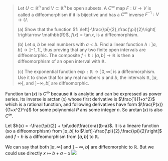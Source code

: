 > Let $U \subset \mathbb{R}^n$ and $V \subset \mathbb{R}^n$ be open subsets. A $C^\infty$ map $F: U \rightarrow V$ is called a diffeomorphism if it is bijective and has a $C^\infty$ inverse $F^{-1}: V \rightarrow U$.
>
> (a) Show that the function $f: \left]-\frac{\pi}{2},\frac{\pi}{2}\right[ \rightarrow \mathbb{R}$, $f(x) = \tan x$, is a diffeomorphism.
>
> (b) Let $a, b$ be real numbers with $a < b$. Find a linear function $h: \left]a, b\right[ \rightarrow \left]-1, 1\right[$, thus proving that any two finite open intervals are diffeomorphic. The composite $f\circ h: \left]a, b\right[ \rightarrow \mathbb{R}$ is then a diffeomorphism of an open interval with $\mathbb{R}$.
> 
> (c) The exponential function $\exp: \mathbb{R} \rightarrow \left]0, \infty\right[$ is a diffeomorphism. Use it to show that for any real numbers $a$ and $b$, the intervals $\mathbb{R}$, $\left]a, \infty\right[$, and $\left]-\infty, b\right[$ are diffeomorphic.

Function $\tan(x)$ is $C^\infty$ because it is analytic and can be expressed as power series. Its inverse is $\arctan(x)$ whose first derivative is $\frac{1}{1+x^2}$ which is a rational function, and following derivatives have form $\frac{P(x)}{(1+x^2)^n}$ for some polynomial $P$ ans some integer $n$. So $\arctan(x)$ is also $C^\infty$.

Let $h(x) = -\frac{\pi}{2} + \pi\cdot\frac{x-a}{b-a}$. It is a lineare function (so a diffeomorphism) from $]a, b[$ to $\left]-\frac{\pi}{2},\frac{\pi}{2}\right[$ and $f \circ h$ is a diffeomorphism from $]a, b[$ to $\mathbb R$.

We can say that both $]a, \infty[$ and $]-\infty, b[$ are diffeomorphic to $\mathbb R$. But we could use directly $x \mapsto b + a - x$
![](<Excalidraw/Drawing 2023-11-16 12.33.22.excalidraw>)